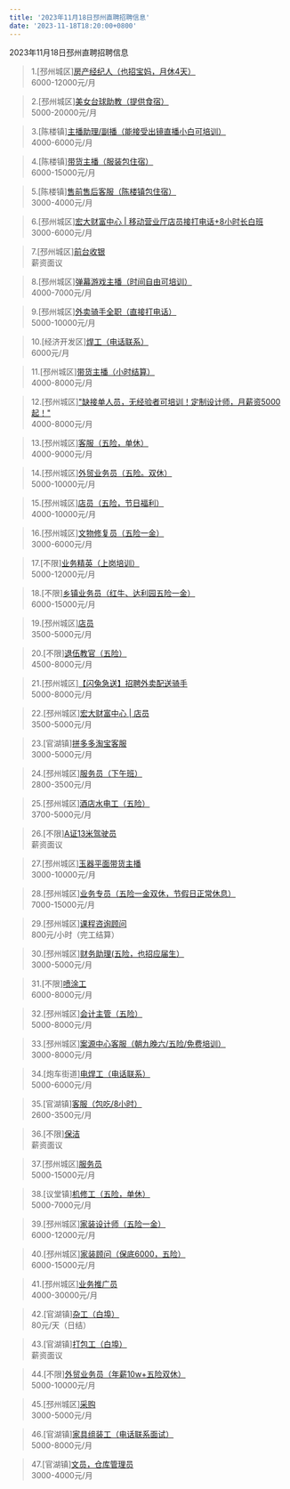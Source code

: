 ```yaml
---
title: '2023年11月18日邳州直聘招聘信息'
date: '2023-11-18T18:20:00+0800'
---
```

2023年11月18日邳州直聘招聘信息
<!--more-->
>1.[邳州城区][房产经纪人（也招宝妈，月休4天）](https://www.pizhouzhipin.com/job/27039)<br>
>6000-12000元/月

>2.[邳州城区][美女台球助教（提供食宿）](https://www.pizhouzhipin.com/job/32072)<br>
>5000-20000元/月

>3.[陈楼镇][主播助理/副播（能接受出镜直播小白可培训）](https://www.pizhouzhipin.com/job/32104)<br>
>4000-6000元/月

>4.[陈楼镇][带货主播（服装包住宿）](https://www.pizhouzhipin.com/job/32035)<br>
>6000-15000元/月

>5.[陈楼镇][售前售后客服（陈楼镇包住宿）](https://www.pizhouzhipin.com/job/32051)<br>
>3000-4000元/月

>6.[邳州城区][宏大财富中心 | 移动营业厅店员接打电话+8小时长白班](https://www.pizhouzhipin.com/job/22745)<br>
>3000-6000元/月

>7.[邳州城区][前台收银](https://www.pizhouzhipin.com/job/25414)<br>
>薪资面议

>8.[邳州城区][弹幕游戏主播（时间自由可培训）](https://www.pizhouzhipin.com/job/27727)<br>
>4000-7000元/月

>9.[邳州城区][外卖骑手全职（直接打电话）](https://www.pizhouzhipin.com/job/25304)<br>
>5000-10000元/月

>10.[经济开发区][焊工（电话联系）](https://www.pizhouzhipin.com/job/31094)<br>
>6000元/月

>11.[邳州城区][带货主播（小时结算）](https://www.pizhouzhipin.com/job/15989)<br>
>4000-8000元/月

>12.[邳州城区]["缺接单人员，无经验者可培训！定制设计师，月薪资5000起！"](https://www.pizhouzhipin.com/job/31123)<br>
>4000-8000元/月

>13.[邳州城区][客服（五险，单休）](https://www.pizhouzhipin.com/job/30882)<br>
>4000-9000元/月

>14.[邳州城区][外贸业务员（五险。双休）](https://www.pizhouzhipin.com/job/19626)<br>
>5000-10000元/月

>15.[邳州城区][店员（五险，节日福利）](https://www.pizhouzhipin.com/job/30380)<br>
>4000-10000元/月

>16.[邳州城区][文物修复员（五险一金）](https://www.pizhouzhipin.com/job/25185)<br>
>3000-6000元/月

>17.[不限][业务精英（上岗培训）](https://www.pizhouzhipin.com/job/21842)<br>
>5000-12000元/月

>18.[不限][乡镇业务员（红牛、达利园五险一金）](https://www.pizhouzhipin.com/job/31323)<br>
>6000-15000元/月

>19.[邳州城区][店员](https://www.pizhouzhipin.com/job/31537)<br>
>3500-5000元/月

>20.[不限][退伍教官（五险）](https://www.pizhouzhipin.com/job/31625)<br>
>4500-8000元/月

>21.[邳州城区][【闪兔急送】招聘外卖配送骑手](https://www.pizhouzhipin.com/job/28302)<br>
>5000-8000元/月

>22.[邳州城区][宏大财富中心 | 店员](https://www.pizhouzhipin.com/job/31240)<br>
>3500-5000元/月

>23.[官湖镇][拼多多淘宝客服](https://www.pizhouzhipin.com/job/31494)<br>
>3000-5000元/月

>24.[邳州城区][服务员（下午班）](https://www.pizhouzhipin.com/job/30725)<br>
>2800-3500元/月

>25.[邳州城区][酒店水电工（五险）](https://www.pizhouzhipin.com/job/26136)<br>
>3700-5000元/月

>26.[不限][A证13米驾驶员](https://www.pizhouzhipin.com/job/32126)<br>
>薪资面议

>27.[邳州城区][玉器平面带货主播](https://www.pizhouzhipin.com/job/31792)<br>
>3000-10000元/月

>28.[邳州城区][业务专员（五险一金双休，节假日正常休息）](https://www.pizhouzhipin.com/job/28546)<br>
>7000-15000元/月

>29.[邳州城区][课程咨询顾问](https://www.pizhouzhipin.com/job/30801)<br>
>800元/小时（完工结算）

>30.[邳州城区][财务助理(五险，也招应届生）](https://www.pizhouzhipin.com/job/30823)<br>
>3000-5000元/月

>31.[不限][喷涂工](https://www.pizhouzhipin.com/job/15711)<br>
>6000-8000元/月

>32.[邳州城区][会计主管（五险）](https://www.pizhouzhipin.com/job/31659)<br>
>5000-8000元/月

>33.[邳州城区][案源中心客服（朝九晚六/五险/免费培训）](https://www.pizhouzhipin.com/job/31950)<br>
>3000-8000元/月

>34.[炮车街道][电焊工（电话联系）](https://www.pizhouzhipin.com/job/24311)<br>
>5000-6000元/月

>35.[官湖镇][客服（包吃/8小时）](https://www.pizhouzhipin.com/job/18407)<br>
>2600-3500元/月

>36.[不限][保洁](https://www.pizhouzhipin.com/job/24474)<br>
>薪资面议

>37.[邳州城区][服务员](https://www.pizhouzhipin.com/job/25413)<br>
>5000-15000元/月

>38.[议堂镇][机修工（五险，单休）](https://www.pizhouzhipin.com/job/30807)<br>
>5000-7000元/月

>39.[邳州城区][家装设计师（五险一金）](https://www.pizhouzhipin.com/job/17714)<br>
>6000-12000元/月

>40.[邳州城区][家装顾问（保底6000，五险）](https://www.pizhouzhipin.com/job/30362)<br>
>6000-15000元/月

>41.[邳州城区][业务推广员](https://www.pizhouzhipin.com/job/32116)<br>
>4000-30000元/月

>42.[官湖镇][杂工（白埠）](https://www.pizhouzhipin.com/job/11936)<br>
>80元/天（日结）

>43.[官湖镇][打包工（白埠）](https://www.pizhouzhipin.com/job/11026)<br>
>薪资面议

>44.[不限][外贸业务员（年薪10w+五险双休）](https://www.pizhouzhipin.com/job/27017)<br>
>5000-10000元/月

>45.[邳州城区][采购](https://www.pizhouzhipin.com/job/31611)<br>
>3000-5000元/月

>46.[官湖镇][家具组装工（电话联系面试）](https://www.pizhouzhipin.com/job/26021)<br>
>5000-8000元/月

>47.[官湖镇][文员，仓库管理员](https://www.pizhouzhipin.com/job/32128)<br>
>3000-4000元/月

